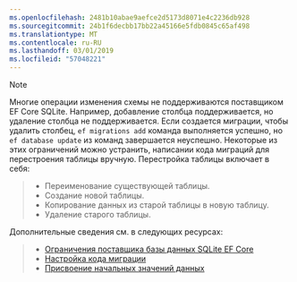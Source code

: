 ```yaml
---
ms.openlocfilehash: 2481b10abae9aefce2d5173d8071e4c2236db928
ms.sourcegitcommit: 24b1f6decbb17bb22a45166e5fdb0845c65af498
ms.translationtype: MT
ms.contentlocale: ru-RU
ms.lasthandoff: 03/01/2019
ms.locfileid: "57048221"
---
```


> [!NOTE]
> Многие операции изменения схемы не поддерживаются поставщиком EF Core SQLite. Например, добавление столбца поддерживается, но удаление столбца не поддерживается. Если создается миграции, чтобы удалить столбец, `ef migrations add` команда выполняется успешно, но `ef database update` из команд завершается неуспешно. Некоторые из этих ограничений можно устранить, написании кода миграций для перестроения таблицы вручную. Перестройка таблицы включает в себя:

>* Переименование существующей таблицы.
>* Создание новой таблицы.
>* Копирование данных из старой таблицы в новую таблицу.
>* Удаление старого таблицы.

Дополнительные сведения см. в следующих ресурсах:
> * [Ограничения поставщика базы данных SQLite EF Core](/ef/core/providers/sqlite/limitations)
> * [Настройка кода миграции](/ef/core/managing-schemas/migrations/#customize-migration-code)
> * [Присвоение начальных значений данных](/ef/core/modeling/data-seeding)